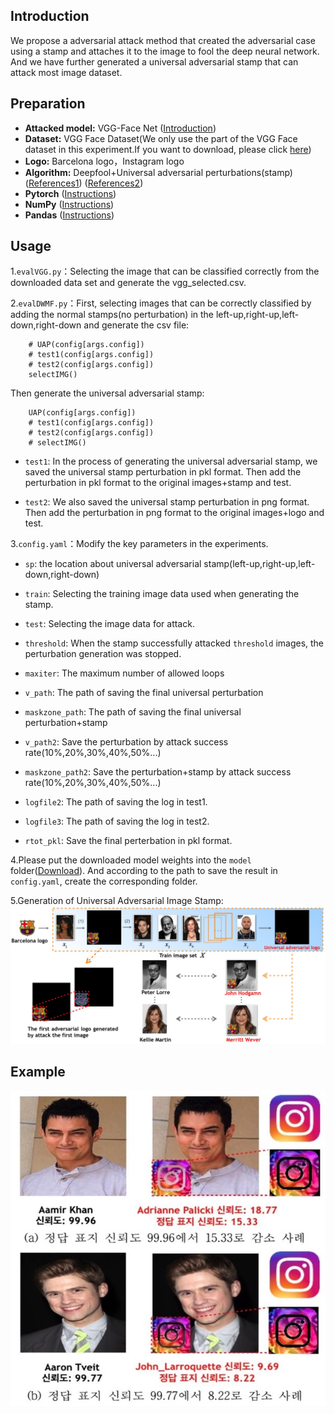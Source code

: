 ## Introduction
We propose a adversarial attack method that created the adversarial case using a stamp and attaches it to the image to fool the deep neural network. And we have further generated a universal adversarial stamp that can attack most image dataset.

## Preparation
* **Attacked model:** VGG-Face Net ([Introduction](https://www.robots.ox.ac.uk/~vgg/software/vgg_face/))
* **Dataset:** VGG Face Dataset(We only use the part of the VGG Face dataset in this experiment.If you want to download, please click [here](https://drive.google.com/drive/folders/18XatddXTZbj8d9LSOQ3oHFZ2j4Fso3UT))
* **Logo:** Barcelona logo，Instagram logo
* **Algorithm:** Deepfool+Universal adversarial perturbations(stamp)([References1](https://www.cv-foundation.org/openaccess/content_cvpr_2016/papers/Moosavi-Dezfooli_DeepFool_A_Simple_CVPR_2016_paper.pdf)) ([References2](http://openaccess.thecvf.com/content_cvpr_2017/papers/Moosavi-Dezfooli_Universal_Adversarial_Perturbations_CVPR_2017_paper.pdf))
* **Pytorch** ([Instructions](https://pytorch.org/get-started/locally/))
* **NumPy** ([Instructions](https://scipy.org/install.html))
* **Pandas** ([Instructions](https://scipy.org/install.html))

## Usage
1.`evalVGG.py`：Selecting the image that can be classified correctly from the downloaded data set and generate the vgg_selected.csv.

2.`evalDWMF.py`：First, selecting images that can be correctly classified by adding the normal stamps(no perturbation) in the left-up,right-up,left-down,right-down and generate the csv file:

```shell
    # UAP(config[args.config]) 
    # test1(config[args.config])
    # test2(config[args.config]) 
    selectIMG()  
```
Then generate the universal adversarial stamp:

```shell
    UAP(config[args.config]) 
    # test1(config[args.config])
    # test2(config[args.config]) 
    # selectIMG()  
```

* `test1`: In the process of generating the universal adversarial stamp, we saved the universal stamp perturbation in pkl format. Then add the perturbation in pkl format to the original images+stamp and test.

* `test2`: We also saved the universal stamp perturbation in png format. Then add the perturbation in png format to the original images+logo and test.


3.`config.yaml`：Modify the key parameters in the experiments.

* `sp`: the location about universal adversarial stamp(left-up,right-up,left-down,right-down)

* `train`: Selecting the training image data used when generating the stamp.

* `test`: Selecting the image data for attack.

* `threshold`: When the stamp successfully attacked `threshold` images, the perturbation generation was stopped.

* `maxiter`: The maximum number of allowed loops

* `v_path`: The path of saving the final universal perturbation

* `maskzone_path`: The path of saving the final universal perturbation+stamp

* `v_path2`: Save the perturbation by attack success rate(10%,20%,30%,40%,50%...)

* `maskzone_path2`: Save the perturbation+stamp by attack success rate(10%,20%,30%,40%,50%...)

* `logfile2`: The path of saving the log in test1.

* `logfile3`: The path of saving the log in test2.

* `rtot_pkl`: Save the final perterbation in pkl format.

4.Please put the downloaded model weights into the `model` folder([Download](https://drive.google.com/drive/folders/10Wd8zSJ7e5-ivZO3nHwCI-lH0vFIl8o4)). And according to the path to save the result in `config.yaml`, create the corresponding folder.

5.Generation of Universal Adversarial Image Stamp:
![examples](examples/ual.jpg)

## Example
![examples](examples/result2.jpg)
